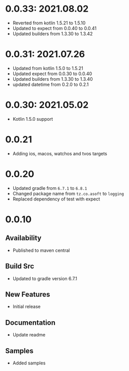 # 0.0.33: 2021.08.02
- Reverted from kotlin 1.5.21 to 1.5.10
- Updated to expect from 0.0.40 to 0.0.41
- Updated builders from 1.3.30 to 1.3.42

# 0.0.31: 2021.07.26
- Updated from kotlin 1.5.0 to 1.5.21
- Updated expect from 0.0.30 to 0.0.40
- Updated builders from 1.3.30 to 1.3.40
- updated datetime from 0.2.0 to 0.2.1

# 0.0.30: 2021.05.02

- Kotlin 1.5.0 support

# 0.0.21

- Adding ios, macos, watchos and tvos targets

# 0.0.20

- Updated gradle from `6.7.1` to `6.8.1`
- Changed package name from `tz.co.asoft` to `logging`
- Replaced dependency of test with expect

# 0.0.10

## Availability

- Published to maven central

## Build Src

- Updated to gradle version 6.7.1

## New Features

- Initial release

## Documentation

- Update readme

## Samples

- Added samples
